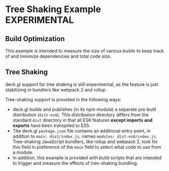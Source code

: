 # Tree Shaking Example **EXPERIMENTAL**

## Build Optimization

This example is intended to measure the size of various builds to keep track of
and minimize dependencies and total code size.

## Tree Shaking

deck.gl support for tree shaking is still experimental, as the feature is
just stabilizing in bundlers like webpack 2 and rollup.

Tree-shaking support is provided in the following ways:
* deck.gl builds and publishes (in its npm module) a separate pre-built
  distribution (`dist-es6`). This distribution directory differs from the standard
  `dist` directory in that all ES6 features **except imports and
  exports** have been transpiled to ES5.
* The deck.gl `package.json` file contains an additional entry point, in
  addition to `main: dist/index.js`, names `modules: dist-es6/index.js`.
  Tree-shaking JavaScript bundlers, like rollup and webpack 2, look for this
  field in preference of the `main` field to select what code to use from
  a module.
* In addition, this example is provided with build scripts that are intended
  to trigger and measure the effects of tree-shaking bundling.
